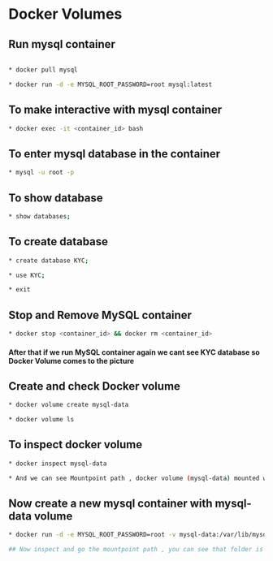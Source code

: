 # Docker Volumes

## Run mysql container
```bash

* docker pull mysql

* docker run -d -e MYSQL_ROOT_PASSWORD=root mysql:latest

```
## To make interactive with mysql container
```bash
* docker exec -it <container_id> bash

```
## To enter mysql database in the container
```bash
* mysql -u root -p
```
## To show database
```bash
* show databases;
```
## To create database
```bash
* create database KYC;

* use KYC;

* exit
```
## Stop and Remove MySQL container
```bash
* docker stop <container_id> && docker rm <container_id>
```
#### After that if we run MySQL container again we cant see KYC database so Docker Volume comes to the picture

## Create and check Docker volume
```bash
* docker volume create mysql-data

* docker volume ls
```

## To inspect docker volume
```bash
* docker inspect mysql-data

* And we can see Mountpoint path , docker volume (mysql-data) mounted with mountpoint path in local storage
```
## Now create a new mysql container with mysql-data volume
```bash
* docker run -d -e MYSQL_ROOT_PASSWORD=root -v mysql-data:/var/lib/mysql mysql:latest

## Now inspect and go the mountpoint path , you can see that folder is not empty.

```
